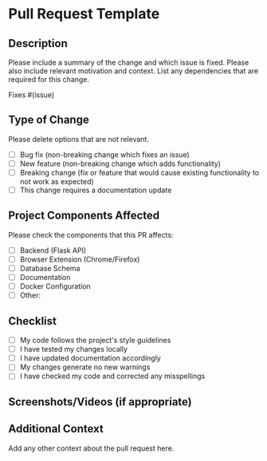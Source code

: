 # Pull Request Template

## Description

Please include a summary of the change and which issue is fixed. Please also include relevant motivation and context. List any dependencies that are required for this change.

Fixes #(issue)

## Type of Change

Please delete options that are not relevant.

- [ ] Bug fix (non-breaking change which fixes an issue)
- [ ] New feature (non-breaking change which adds functionality)
- [ ] Breaking change (fix or feature that would cause existing functionality to not work as expected)
- [ ] This change requires a documentation update

## Project Components Affected

Please check the components that this PR affects:

- [ ] Backend (Flask API)
- [ ] Browser Extension (Chrome/Firefox)
- [ ] Database Schema
- [ ] Documentation
- [ ] Docker Configuration
- [ ] Other:

## Checklist

- [ ] My code follows the project's style guidelines
- [ ] I have tested my changes locally
- [ ] I have updated documentation accordingly
- [ ] My changes generate no new warnings
- [ ] I have checked my code and corrected any misspellings

## Screenshots/Videos (if appropriate)

## Additional Context

Add any other context about the pull request here.
